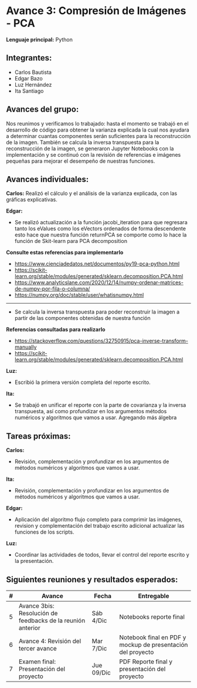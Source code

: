# Avance 3:  Compresión de Imágenes - PCA


**Lenguaje principal:**  Python


## Integrantes:
* Carlos Bautista
* Edgar Bazo
* Luz Hernández
* Ita Santiago

## Avances del grupo:

Nos reunimos y verificamos lo trabajado: hasta el momento se trabajó en el desarrollo de código para obtener 
la varianza explicada la cual nos ayudara a determinar cuantas componentes serán suficientes para la reconstrucción 
de la imagen. También se calcula la inversa transpuesta para la reconstrucción de la imagen, se generaron Jupyter 
Notebooks con la implementación y se continuó con la revisión de referencias e imágenes pequeñas para mejorar 
el desempeño de nuestras funciones.

## Avances individuales:

**Carlos:**
Realizó el cálculo y el análisis de la varianza explicada, con las gráficas explicativas.

**Edgar:**
* Se realizó actualización a la función jacobi_iteration para que regresara tanto los eValues como 
  los eVectors ordenados de forma descendente esto hace que nuestra función returnPCA se comporte 
  como lo hace la función de Skit-learn para PCA decomposition

**Consulte estas referencias para implementarlo**
* https://www.cienciadedatos.net/documentos/py19-pca-python.html
* https://scikit-learn.org/stable/modules/generated/sklearn.decomposition.PCA.html
* https://www.analyticslane.com/2020/12/14/numpy-ordenar-matrices-de-numpy-por-fila-o-columna/
* https://numpy.org/doc/stable/user/whatisnumpy.html
** **
* Se calcula la inversa transpuesta para poder reconstruir la imagen a partir de las
    componentes obtenidas de nuestra función  

**Referencias consultadas para realizarlo**
* https://stackoverflow.com/questions/32750915/pca-inverse-transform-manually
* https://scikit-learn.org/stable/modules/generated/sklearn.decomposition.PCA.html


**Luz:**
* Escribió la primera versión completa del reporte escrito.

**Ita:** 
* Se trabajó en unificar el reporte con la parte de covarianza y la inversa transpuesta, así como profundizar en 
  los argumentos métodos numéricos y algoritmos que vamos a usar. Agregando más álgebra



## Tareas próximas:

**Carlos:**
* Revisión, complementación y profundizar en los argumentos de métodos numéricos y algoritmos que vamos a usar.

**Ita:**
* Revisión, complementación y profundizar en los argumentos de métodos numéricos y algoritmos que vamos a usar.


**Edgar:**
* Aplicación del algoritmo flujo completo para comprimir las imágenes, revision y complementación del trabajo escrito 
  adicional actualizar las funciones de los scripts.

**Luz:**
* Coordinar las actividades de todos, llevar el control del reporte escrito y la presentación.


## Siguientes reuniones y resultados esperados:

| # | Avance                                            | Fecha            | Entregable                                   |
|---|-------------------------------------------------------------|------------------|----------------------------------------------|
| 5 | Avance 3bis: Resolución de feedbacks de la reunión anterior     | Sáb 4/Dic    | Notebooks reporte final     |
| 6 | Avance 4: Revisión del tercer avance     | Mar 7/Dic   | Notebook final en PDF y mockup de presentación del proyecto|
| 7 | Examen final:  Presentación del proyecto                    | Jue 09/Dic | PDF Reporte final y presentación del proyecto|
